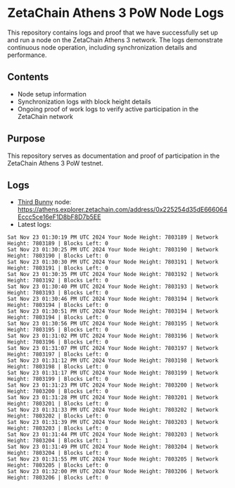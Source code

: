 # ZetaChain Athens 3 PoW Node Logs
This repository contains logs and proof that we have successfully set up and run a node on the ZetaChain Athens 3 network. The logs demonstrate continuous node operation, including synchronization details and performance.

## Contents
- Node setup information
- Synchronization logs with block height details
- Ongoing proof of work logs to verify active participation in the ZetaChain network

## Purpose
This repository serves as documentation and proof of participation in the ZetaChain Athens 3 PoW testnet.

## Logs

- [Third Bunny](https://thirdbunny.xyz/) node: https://athens.explorer.zetachain.com/address/0x225254d35dE666064Eccc5ce16eF1D8bF8D7b5EE
- Latest logs:
```
Sat Nov 23 01:30:19 PM UTC 2024 Your Node Height: 7803189 | Network Height: 7803189 | Blocks Left: 0
Sat Nov 23 01:30:25 PM UTC 2024 Your Node Height: 7803190 | Network Height: 7803190 | Blocks Left: 0
Sat Nov 23 01:30:30 PM UTC 2024 Your Node Height: 7803191 | Network Height: 7803191 | Blocks Left: 0
Sat Nov 23 01:30:35 PM UTC 2024 Your Node Height: 7803192 | Network Height: 7803192 | Blocks Left: 0
Sat Nov 23 01:30:40 PM UTC 2024 Your Node Height: 7803193 | Network Height: 7803193 | Blocks Left: 0
Sat Nov 23 01:30:46 PM UTC 2024 Your Node Height: 7803194 | Network Height: 7803194 | Blocks Left: 0
Sat Nov 23 01:30:51 PM UTC 2024 Your Node Height: 7803194 | Network Height: 7803194 | Blocks Left: 0
Sat Nov 23 01:30:56 PM UTC 2024 Your Node Height: 7803195 | Network Height: 7803195 | Blocks Left: 0
Sat Nov 23 01:31:02 PM UTC 2024 Your Node Height: 7803196 | Network Height: 7803196 | Blocks Left: 0
Sat Nov 23 01:31:07 PM UTC 2024 Your Node Height: 7803197 | Network Height: 7803197 | Blocks Left: 0
Sat Nov 23 01:31:12 PM UTC 2024 Your Node Height: 7803198 | Network Height: 7803198 | Blocks Left: 0
Sat Nov 23 01:31:17 PM UTC 2024 Your Node Height: 7803199 | Network Height: 7803199 | Blocks Left: 0
Sat Nov 23 01:31:23 PM UTC 2024 Your Node Height: 7803200 | Network Height: 7803200 | Blocks Left: 0
Sat Nov 23 01:31:28 PM UTC 2024 Your Node Height: 7803201 | Network Height: 7803201 | Blocks Left: 0
Sat Nov 23 01:31:33 PM UTC 2024 Your Node Height: 7803202 | Network Height: 7803202 | Blocks Left: 0
Sat Nov 23 01:31:39 PM UTC 2024 Your Node Height: 7803203 | Network Height: 7803203 | Blocks Left: 0
Sat Nov 23 01:31:44 PM UTC 2024 Your Node Height: 7803203 | Network Height: 7803204 | Blocks Left: 1
Sat Nov 23 01:31:49 PM UTC 2024 Your Node Height: 7803204 | Network Height: 7803204 | Blocks Left: 0
Sat Nov 23 01:31:55 PM UTC 2024 Your Node Height: 7803205 | Network Height: 7803205 | Blocks Left: 0
Sat Nov 23 01:32:00 PM UTC 2024 Your Node Height: 7803206 | Network Height: 7803206 | Blocks Left: 0
```
